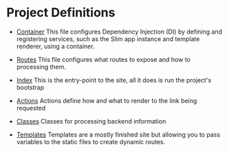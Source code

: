 # Project Definitions
- [Container](./www/config/container.php) 
This file configures Dependency Injection (DI) by defining and registering services, such as the Slim app instance and template renderer, using a container.

- [Routes](./www/config/routes.php)
This file configures what routes to expose and how to processing them.

- [Index](./www/public/index.php)
This is the entry-point to the site, all it does is run the project's bootstrap

- [Actions](./www/src/Action/)
Actions define how and what to render to the link being requested

- [Classes](./www/src/Core/)
Classes for processing backend information

- [Templates](./www/templates/)
Templates are a mostly finished site but allowing you to pass variables to the static files to create dynamic routes.
